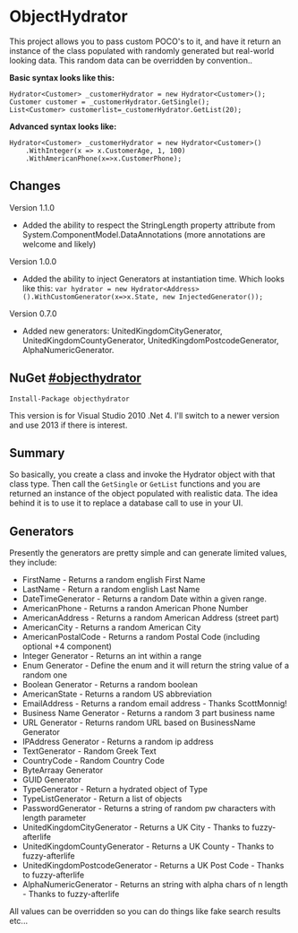 ObjectHydrator
==============

This project allows you to pass custom POCO's to it, and have it return an instance of the class populated with randomly generated but real-world looking data. This random data can be overridden by convention..

**Basic syntax looks like this:**

    Hydrator<Customer> _customerHydrator = new Hydrator<Customer>();
    Customer customer = _customerHydrator.GetSingle();
    List<Customer> customerlist=_customerHydrator.GetList(20);

**Advanced syntax looks like:**

    Hydrator<Customer> _customerHydrator = new Hydrator<Customer>()
        .WithInteger(x => x.CustomerAge, 1, 100)
        .WithAmericanPhone(x=>x.CustomerPhone);

## Changes

Version 1.1.0
* Added the ability to respect the StringLength property attribute from System.ComponentModel.DataAnnotations (more annotations are welcome and likely)

Version 1.0.0

* Added the ability to inject Generators at instantiation time. Which looks like this:
  `var hydrator = new Hydrator<Address>().WithCustomGenerator(x=>x.State, new InjectedGenerator());`

Version 0.7.0

* Added new generators: UnitedKingdomCityGenerator, UnitedKingdomCountyGenerator, UnitedKingdomPostcodeGenerator, AlphaNumericGenerator.

## NuGet [#objecthydrator](http://www.nuget.org/packages/objecthydrator/)

    Install-Package objecthydrator

This version is for Visual Studio 2010 .Net 4. I'll switch to a newer version and use 2013 if there is interest.

## Summary

So basically, you create a class and invoke the Hydrator object with that class type. Then call the `GetSingle` or `GetList` functions and you are returned an instance of the object populated with realistic data. The idea behind it is to use it to replace a database call to use in your UI. 

## Generators

Presently the generators are pretty simple and can generate limited values, they include:

* FirstName - Returns a random english First Name
* LastName - Return a random english Last Name
* DateTimeGenerator - Returns a random Date within a given range.
* AmericanPhone - Returns a randon American Phone Number
* AmericanAddress - Returns a random American Address (street part)
* AmericanCity - Returns a random American City
* AmericanPostalCode - Returns a random Postal Code (including optional +4 component)
* Integer Generator - Returns an int within a range
* Enum Generator - Define the enum and it will return the string value of a random one 
* Boolean Generator - Returns a random boolean
* AmericanState - Returns a random US abbreviation
* EmailAddress - Returns a random email address - Thanks ScottMonnig! 
* Business Name Generator - Returns a random 3 part business name
* URL Generator - Returns random URL based on BusinessName Generator 
* IPAddress Generator - Returns a random ip address
* TextGenerator - Random Greek Text
* CountryCode - Random Country Code
* ByteArraay Generator
* GUID Generator
* TypeGenerator - Return a hydrated object of Type
* TypeListGenerator - Return a list of objects
* PasswordGenerator - Returns a string of random pw characters with length parameter
* UnitedKingdomCityGenerator - Returns a UK City - Thanks to fuzzy-afterlife
* UnitedKingdomCountyGenerator - Returns a UK County - Thanks to fuzzy-afterlife
* UnitedKingdomPostcodeGenerator - Returns a UK Post Code - Thanks to fuzzy-afterlife
* AlphaNumericGenerator - Returns an string with alpha chars of n length - Thanks to fuzzy-afterlife

All values can be overridden so you can do things like fake search results etc...
